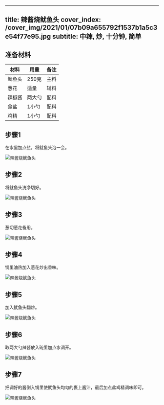 
---
title: 辣酱烧鱿鱼头
cover_index: /cover_img/2021/01/07b09a655792f1537b1a5c3e54f77e95.jpg
subtitle: 中辣, 炒, 十分钟, 简单
---

## 准备材料

| 材料     | 用量 | 备注|
| ------- | ----- | --- |
| 鱿鱼头 | 250克| 主料 |
| 葱花 | 适量| 辅料 |
| 辣椒酱 | 两大勺| 配料 |
| 食盐 | 1小勺| 配料 |
| 鸡精 | 1小勺| 配料 |

## 步骤1

在水里加点盐，将鱿鱼头泡一会。

![辣酱烧鱿鱼头](https://i8.meishichina.com/attachment/recipe/201010/201010141030004.jpg?x-oss-process=style/p320) 

## 步骤2

将鱿鱼头洗净切好。

![辣酱烧鱿鱼头](https://i8.meishichina.com/attachment/recipe/201010/201010141030599.jpg?x-oss-process=style/p320) 

## 步骤3

葱切葱花备用。

![辣酱烧鱿鱼头](https://i8.meishichina.com/attachment/recipe/201010/201010141031537.jpg?x-oss-process=style/p320) 

## 步骤4

锅里油热加入葱花炒出香味。

![辣酱烧鱿鱼头](https://i8.meishichina.com/attachment/recipe/201010/201010141033085.jpg?x-oss-process=style/p320) 

## 步骤5

加入鱿鱼头翻炒。

![辣酱烧鱿鱼头](https://i8.meishichina.com/attachment/recipe/201010/201010141033542.jpg?x-oss-process=style/p320) 

## 步骤6

取两大勺辣酱放入碗里加点水调开。

![辣酱烧鱿鱼头](https://i8.meishichina.com/attachment/recipe/201010/201010141036285.jpg?x-oss-process=style/p320) 

## 步骤7

把调好的酱倒入锅里使鱿鱼头均匀的裹上酱汁，最后加点盐鸡精调味即可。

![辣酱烧鱿鱼头](https://i8.meishichina.com/attachment/recipe/201010/201010141039309.jpg?x-oss-process=style/p320) 


